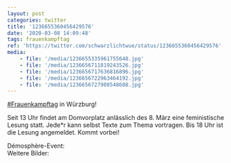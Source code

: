 ```yaml
---
layout: post
categories: twitter
title: '1236655360456429576'
date: '2020-03-08 14:09:48'
tags: frauenkampftag
ref: 'https://twitter.com/schwarzlichtwue/status/1236655360456429576'
media:
    - file: '/media/1236655335961755648.jpg'
    - file: '/media/1236656711819243526.jpg'
    - file: '/media/1236656717636816896.jpg'
    - file: '/media/1236656722963464192.jpg'
    - file: '/media/1236656727908548608.jpg'
---
```

[#Frauenkampftag](/t/frauenkampftag) in Würzburg!



Seit 13 Uhr findet am Domvorplatz anlässlich des 8. März eine feministische Lesung statt. Jede\*r kann selbst Texte zum Thema vortragen. Bis 18 Uhr ist die Lesung angemeldet. Kommt vorbei!



Démosphère-Event:  
Weitere Bilder: 